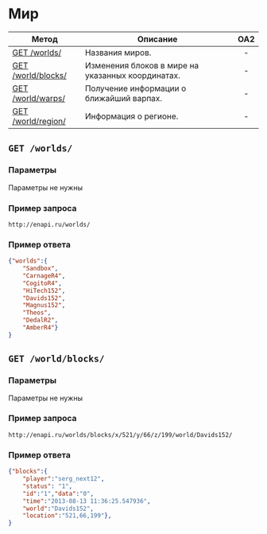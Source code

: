 Мир
==========

| Метод | Описание | OA2 |
| ----- | -------- |:---:|
| [GET /worlds/](worlds.md) | Названия миров. | - |
| [GET /world/blocks/](worlds.md) | Изменения блоков в мире на указанных координатах. | - |
| [GET /world/warps/](worlds.md) | Получение информации о ближайший варпах. | - |
| [GET /world/region/](worlds.md) | Информация о регионе. | - |

## ``` GET /worlds/ ``` 

### Параметры

Параметры не нужны

### Пример запроса
``` 
http://enapi.ru/worlds/
```
### Пример ответа 
```json 
{"worlds":{
    "Sandbox",
    "CarnageR4",
    "CogitoR4",
    "HiTech152",
    "Davids152",
    "Magnus152",
    "Theos",
    "DedalR2",
    "AmberR4"}
}
```

## ``` GET /world/blocks/ ``` 

### Параметры

Параметры не нужны

### Пример запроса
``` 
http://enapi.ru/worlds/blocks/x/521/y/66/z/199/world/Davids152/
```
### Пример ответа 
```json 
{"blocks":{
    "player":"serg_next12",
    "status": "1",
    "id":"1","data":"0",
    "time":"2013-08-13 11:36:25.547936",
    "world":"Davids152",
    "location":"521,66,199"},
}
```





